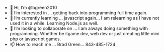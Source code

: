 - 👋 Hi, I’m @bgreen2010
- 👀 I’m interested in ... getting back into programming full time again.
- 🌱 I’m currently learning ... javascript again... I am relearning as I have not used it in a while. Learning Node.js as well.
- 💞️ I’m looking to collaborate on ... I am always doing something with programming. Whether be itgame dev, web dev or just creating little mini php or javascript games.
- 📫 How to reach me ... Brad Green... 843-485-1724

<!---
bgreen2010/bgreen2010 is a ✨ special ✨ repository because its `README.md` (this file) appears on your GitHub profile.
You can click the Preview link to take a look at your changes.
--->
